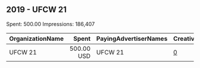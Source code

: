 ## 2019 - UFCW 21 
Spent: 500.00
Impressions: 186,407

|OrganizationName|Spent|PayingAdvertiserNames|CreativeUrls|Impressions|Genders|AgeBrackets|CountryCodes|BillingAddresses|CandidateBallotInformation|
|:---|---:|:---|:---|---:|:---|:---|:---|:---|:---|
|UFCW 21|500.00 USD|UFCW 21|[0](https://www.snap.com/political-ads/asset/d1f8a0014efd4c9032a629e8793f4325745285a9ea83cb2df8110f43de3855ba?mediaType=mp4)|186,407||21+|united states|US||
